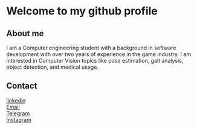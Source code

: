 # Welcome to my github profile

## About me
I am a Computer engineering student with a background in software development with over two years of experience in the game industry. I am interested in Computer Vision topics like pose estimation, gait analysis, object detection, and medical usage.

## Contact
[linkedin](https://www.linkedin.com/in/korosh-roohi-a21a21182/)  
[Email](korosh.roohi9731@gmail.com)  
[Telegram](https://t.me/koroshroohi)  
[Instagram](https://www.instagram.com/koroshroohi/)  
